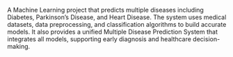 A Machine Learning project that predicts multiple diseases including Diabetes, Parkinson’s Disease, and Heart Disease. 
The system uses medical datasets, data preprocessing, and classification algorithms to build accurate models. 
It also provides a unified Multiple Disease Prediction System that integrates all models, supporting early diagnosis and healthcare decision-making.



